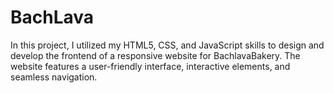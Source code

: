 # BachLava
In this project, I utilized my HTML5, CSS, and JavaScript skills to design and develop the frontend of a responsive website for BachlavaBakery. The website features a user-friendly interface, interactive elements, and seamless navigation. 
